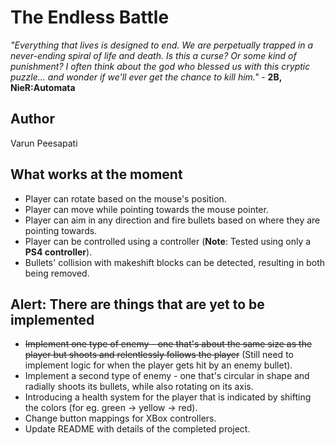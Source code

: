 # The Endless Battle

*"Everything that lives is designed to end. We are perpetually trapped in a never-ending spiral of life and death. Is this a curse? Or some kind of punishment? I often think about the god who blessed us with this cryptic puzzle... and wonder if we'll ever get the chance to kill him."* - **2B, NieR:Automata**

## Author
Varun Peesapati

## What works at the moment
* Player can rotate based on the mouse's position.
* Player can move while pointing towards the mouse pointer.
* Player can aim in any direction and fire bullets based on where they are pointing towards.
* Player can be controlled using a controller (**Note**: Tested using only a **PS4 controller**).
* Bullets' collision with makeshift blocks can be detected, resulting in both being removed.

## Alert: There are things that are yet to be implemented
* ~~Implement one type of enemy - one that's about the same size as the player but shoots and relentlessly follows the player~~ (Still need to implement logic for when the player gets hit by an enemy bullet).
* Implement a second type of enemy - one that's circular in shape and radially shoots its bullets, while also rotating on its axis.
* Introducing a health system for the player that is indicated by shifting the colors (for eg. green &#8594; yellow &#8594; red).
* Change button mappings for XBox controllers.
* Update README with details of the completed project.